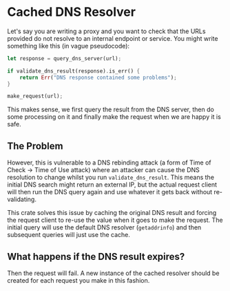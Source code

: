 # Cached DNS Resolver

Let's say you are writing a proxy and you want to check that the URLs provided do not resolve to an internal endpoint or service. You might write something like this (in vague pseudocode):

```rust
let response = query_dns_server(url);

if validate_dns_result(response).is_err() {
	return Err("DNS response contained some problems");
}

make_request(url);
```

This makes sense, we first query the result from the DNS server, then do some processing on it and finally make the request when we are happy it is safe.

## The Problem

However, this is vulnerable to a DNS rebinding attack (a form of Time of Check -> Time of Use attack) where an attacker can cause the DNS resolution to change whilst you run `validate_dns_result`. This means the initial DNS search might return an external IP, but the actual request client will then run the DNS query again and use whatever it gets back without re-validating.

This crate solves this issue by caching the original DNS result and forcing the request client to re-use the value when it goes to make the request. The initial query will use the default DNS resolver (`getaddrinfo`) and then subsequent queries will just use the cache.

## What happens if the DNS result expires?

Then the request will fail. A new instance of the cached resolver should be created for each request you make in this fashion.
